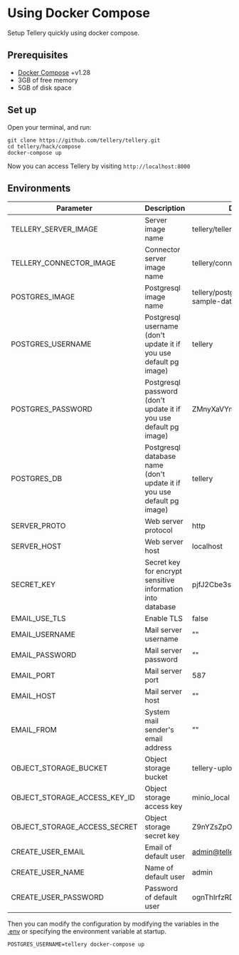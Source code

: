# Using Docker Compose

Setup Tellery quickly using docker compose.

## Prerequisites

- [Docker Compose](https://docs.docker.com/compose/install/) +v1.28
- 3GB of free memory
- 5GB of disk space

## Set up

Open your terminal, and run:

```shell
git clone https://github.com/tellery/tellery.git
cd tellery/hack/compose
docker-compose up
```

Now you can access Tellery by visiting `http://localhost:8000`

## Environments

| Parameter                    | Description                                                            | Default                              |
| ---------------------------- | ---------------------------------------------------------------------- | ------------------------------------ |
| TELLERY_SERVER_IMAGE         | Server image name                                                      | tellery/tellery:latest               |
| TELLERY_CONNECTOR_IMAGE      | Connector server image name                                            | tellery/connector:latest             |
| POSTGRES_IMAGE               | Postgresql image name                                                  | tellery/postgres-with-sample-data:10 |
| POSTGRES_USERNAME            | Postgresql username (don't update it if you use default pg image)      | tellery                              |
| POSTGRES_PASSWORD            | Postgresql password (don't update it if you use default pg image)      | ZMnyXaVYm8ItOv+vhoh07Q               |
| POSTGRES_DB                  | Postgresql database name (don't update it if you use default pg image) | tellery                              |
| SERVER_PROTO                 | Web server protocol                                                    | http                                 |
| SERVER_HOST                  | Web server host                                                        | localhost                            |
| SECRET_KEY                   | Secret key for encrypt sensitive information into database             | pjfJ2Cbe3sv0Gtz32Krr4A               |
| EMAIL_USE_TLS                | Enable TLS                                                             | false                                |
| EMAIL_USERNAME               | Mail server username                                                   | ""                                   |
| EMAIL_PASSWORD               | Mail server password                                                   | ""                                   |
| EMAIL_PORT                   | Mail server port                                                       | 587                                  |
| EMAIL_HOST                   | Mail server host                                                       | ""                                   |
| EMAIL_FROM                   | System mail sender's email address                                     | ""                                   |
| OBJECT_STORAGE_BUCKET        | Object storage bucket                                                  | tellery-uploads                      |
| OBJECT_STORAGE_ACCESS_KEY_ID | Object storage access key                                              | minio_local                          |
| OBJECT_STORAGE_ACCESS_SECRET | Object storage secret key                                              | Z9nYZsZpO5d7PZ1k0223aA               |
| CREATE_USER_EMAIL            | Email of default user                                                  | admin@tellery.local                  |
| CREATE_USER_NAME             | Name of default user                                                   | admin                                |
| CREATE_USER_PASSWORD         | Password of default user                                               | ognThIrfzRDhSQcg8lQrdg               |

Then you can modify the configuration by modifying the variables in the [.env](https://github.com/tellery/tellery/blob/master/hack/compose/.env) or specifying the environment variable at startup.

```shell
POSTGRES_USERNAME=tellery docker-compose up
```
